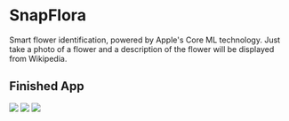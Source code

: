 # SnapFlora
Smart flower identification, powered by Apple's Core ML technology. Just take a photo of a flower and a description of the flower will be displayed from Wikipedia.

## Finished App
![](https://github.com/louismenacho/Images/blob/master/Apps/SnapFlora/SS1.PNG)
![](https://github.com/louismenacho/Images/blob/master/Apps/SnapFlora/SS2.PNG)
![](https://github.com/louismenacho/Images/blob/master/Apps/SnapFlora/SS3.PNG)
